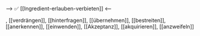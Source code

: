 --> ✅ [[Ingredient-erlauben-verbieten]] <--

, [[verdrängen]], [[hinterfragen]], [[übernehmen]], [[bestreiten]], [[anerkennen]], [[einwenden]], [[Akzeptanz]], [[akquirieren]], [[anzweifeln]]
